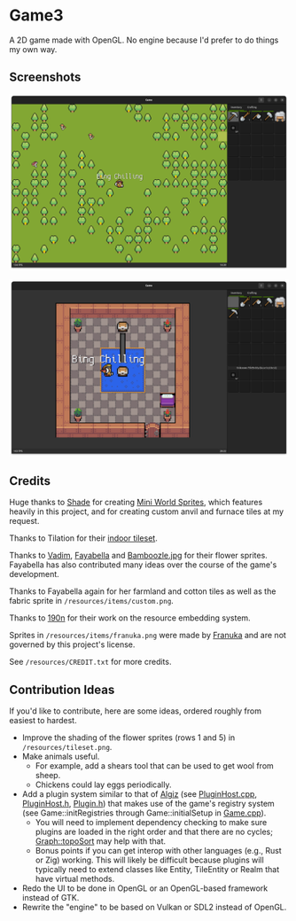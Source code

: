 # Game3
A 2D game made with OpenGL. No engine because I'd prefer to do things my own way.

## Screenshots

![Player in the forest](https://github.com/heimskr/game3/blob/dev/screenshots/1.png?raw=true)

![Item pipes between chests](https://github.com/heimskr/game3/blob/dev/screenshots/2.png?raw=true)

## Credits
Huge thanks to [Shade](https://merchant-shade.itch.io/) for creating [Mini World Sprites](https://merchant-shade.itch.io/16x16-mini-world-sprites),
which features heavily in this project, and for creating custom anvil and furnace tiles at my request.

Thanks to Tilation for their [indoor tileset](https://tilation.itch.io/16x16-small-indoor-tileset).

Thanks to [Vadim](https://github.com/Vadimuh), [Fayabella](https://github.com/Fayabella) and [Bamboozle.jpg](https://github.com/Bamboozle-jpg) for their flower sprites. Fayabella has also contributed many ideas over the course of the game's development.

Thanks to Fayabella again for her farmland and cotton tiles as well as the fabric sprite in `/resources/items/custom.png`.

Thanks to [190n](https://github.com/190n) for their work on the resource embedding system.

Sprites in `/resources/items/franuka.png` were made by [Franuka](https://twitter.com/franuka_art) and are not governed by this project's license.

See `/resources/CREDIT.txt` for more credits.

## Contribution Ideas
If you'd like to contribute, here are some ideas, ordered roughly from easiest to hardest.

- Improve the shading of the flower sprites (rows 1 and 5) in `/resources/tileset.png`.
- Make animals useful.
	- For example, add a shears tool that can be used to get wool from sheep.
	- Chickens could lay eggs periodically.
- Add a plugin system similar to that of [Algiz](https://github.com/heimskr/algiz)
	(see [PluginHost.cpp](https://github.com/heimskr/algiz/blob/master/src/PluginHost.cpp),
	[PluginHost.h](https://github.com/heimskr/algiz/blob/master/include/plugins/PluginHost.h),
	[Plugin.h](https://github.com/heimskr/algiz/blob/master/include/plugins/Plugin.h)) that makes use of the game's registry system
	(see Game::initRegistries through Game::initialSetup in [Game.cpp](https://github.com/heimskr/game3/blob/master/src/game/Game.cpp)).
	- You will need to implement dependency checking to make sure plugins are loaded in the right order and that there are no cycles;
		[Graph::topoSort](https://github.com/heimskr/game3/blob/master/include/graph/Graph.h) may help with that.
	- Bonus points if you can get interop with other languages (e.g., Rust or Zig) working. This will likely be difficult because plugins will typically need to extend classes like Entity, TileEntity or Realm that have virtual methods.
- Redo the UI to be done in OpenGL or an OpenGL-based framework instead of GTK.
- Rewrite the "engine" to be based on Vulkan or SDL2 instead of OpenGL.
